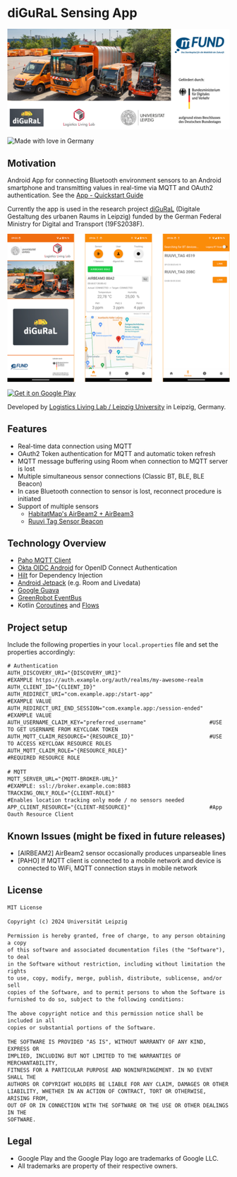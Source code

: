 # diGuRaL Sensing App 
![Project Logo][project-logo]

![Made with love in Germany](https://madewithlove.now.sh/de?heart=true&colorA=%23000000&colorB=%23299fc7&template=for-the-badge)

## Motivation

Android App for connecting Bluetooth environment sensors to an Android smartphone and transmitting values in real-time via MQTT and OAuth2 authentication. See the [App - Quickstart Guide](documentation/quickstart-digural-sense-app.pdf)

Currently the app is used in the research project [diGuRaL](https://bmdv.bund.de/SharedDocs/DE/Artikel/DG/mfund-projekte/digural.html) (Digitale Gestaltung des urbanen Raums in Leipzig) funded by the German Federal Ministry for Digital and Transport (19FS2038F).



![App Screenshots][app-teaser]

<a href='https://play.google.com/store/apps/details?id=de.lll.digural.senseapp&utm_source=github&pcampaignid=pcampaignidMKT-Other-global-all-co-prtnr-py-PartBadge-Mar2515-1'><img alt='Get it on Google Play' src='https://play.google.com/intl/en_us/badges/static/images/badges/en_badge_web_generic.png' width='300'/></a>

Developed by [Logistics Living Lab / Leipzig University](https://logistics-living-lab.de/) in Leipzig, Germany.

## Features
- Real-time data connection using MQTT
- OAuth2 Token authentication for MQTT and automatic token refresh
- MQTT message buffering using Room when connection to MQTT server is lost
- Multiple simultaneous sensor connections (Classic BT, BLE, BLE Beacon)   
- In case Bluetooth connection to sensor is lost, reconnect procedure is initiated
- Support of multiple sensors
  - [HabitatMap's AirBeam2 + AirBeam3](https://www.habitatmap.org/airbeam)
  - [Ruuvi Tag Sensor Beacon](https://ruuvi.com/ruuvitag/)
    

## Technology Overview
- [Paho MQTT Client](https://github.com/eclipse/paho.mqtt.android)
- [Okta OIDC Android](https://github.com/okta/okta-oidc-android) for OpenID Connect Authentication
- [Hilt](https://dagger.dev/hilt/) for Dependency Injection
- [Android Jetpack](https://developer.android.com/jetpack) (e.g. Room and Livedata)
- [Google Guava](https://github.com/google/guava)
- [GreenRobot EventBus](https://greenrobot.org/eventbus/)
- Kotlin [Coroutines](https://kotlinlang.org/docs/coroutines-guide.html) and [Flows](https://kotlinlang.org/docs/flow.html)


## Project setup

Include the following properties in your `local.properties` file and set the properties accordingly:

```
# Authentication
AUTH_DISCOVERY_URI="{DISCOVERY_URI}"                            #EXAMPLE https://auth.example.org/auth/realms/my-awesome-realm
AUTH_CLIENT_ID="{CLIENT_ID}"
AUTH_REDIRECT_URI="com.example.app:/start-app"                  #EXAMPLE VALUE
AUTH_REDIRECT_URI_END_SESSION="com.example.app:/session-ended"  #EXAMPLE VALUE
AUTH_USERNAME_CLAIM_KEY="preferred_username"                    #USE TO GET USERNAME FROM KEYCLOAK TOKEN
AUTH_MQTT_CLAIM_RESOURCE="{RESOURCE_ID}"                        #USE TO ACCESS KEYCLOAK RESOURCE ROLES
AUTH_MQTT_CLAIM_ROLE="{RESOURCE_ROLE}"                          #REQUIRED RESOURCE ROLE

# MQTT
MQTT_SERVER_URL="{MQTT-BROKER-URL}"                             #EXAMPLE: ssl://broker.example.com:8883
TRACKING_ONLY_ROLE="{CLIENT-ROLE}"                              #Enables location tracking only mode / no sensors needed                          
APP_CLIENT_RESOURCE="{CLIENT-RESOURCE}"                         #App Oauth Resource Client
```

## Known Issues (might be fixed in future releases)
- [AIRBEAM2] AirBeam2 sensor occasionally produces unparseable lines
- [PAHO] If MQTT client is connected to a mobile network and device is connected to WiFi, MQTT connection stays in mobile network


[project-logo]: documentation/logos/project-logo_1080p.png "diGuRaL Project Logo"
[app-teaser]: documentation/files/app-teaser_full_1080p.png "App Teaser"

## License 
```text
MIT License

Copyright (c) 2024 Universität Leipzig

Permission is hereby granted, free of charge, to any person obtaining a copy
of this software and associated documentation files (the "Software"), to deal
in the Software without restriction, including without limitation the rights
to use, copy, modify, merge, publish, distribute, sublicense, and/or sell
copies of the Software, and to permit persons to whom the Software is
furnished to do so, subject to the following conditions:

The above copyright notice and this permission notice shall be included in all
copies or substantial portions of the Software.

THE SOFTWARE IS PROVIDED "AS IS", WITHOUT WARRANTY OF ANY KIND, EXPRESS OR
IMPLIED, INCLUDING BUT NOT LIMITED TO THE WARRANTIES OF MERCHANTABILITY,
FITNESS FOR A PARTICULAR PURPOSE AND NONINFRINGEMENT. IN NO EVENT SHALL THE
AUTHORS OR COPYRIGHT HOLDERS BE LIABLE FOR ANY CLAIM, DAMAGES OR OTHER
LIABILITY, WHETHER IN AN ACTION OF CONTRACT, TORT OR OTHERWISE, ARISING FROM,
OUT OF OR IN CONNECTION WITH THE SOFTWARE OR THE USE OR OTHER DEALINGS IN THE
SOFTWARE.
```

## Legal

- Google Play and the Google Play logo are trademarks of Google LLC.
- All trademarks are property of their respective owners.